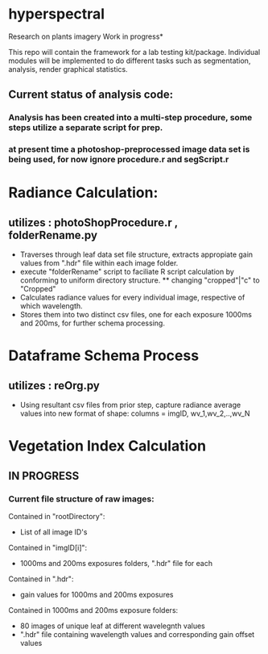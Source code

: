 # hyperspectral
Research on plants imagery
Work in progress*

This repo will contain the framework for a lab testing kit/package.
Individual modules will be implemented to do different tasks such as segmentation, analysis, render graphical statistics.
## Current status of analysis code:
### Analysis has been created into a multi-step procedure, some steps utilize a separate script for prep. 
### at present time a photoshop-preprocessed image data set is being used, for now ignore procedure.r and segScript.r
# Radiance Calculation: 
## utilizes : photoShopProcedure.r , folderRename.py
* Traverses through leaf data set file structure, extracts appropiate gain values from ".hdr" file within each image folder.
* execute "folderRename" script to faciliate R script calculation by conforming to uniform directory structure.
** changing "cropped"|"c" to "Cropped"
* Calculates radiance values for every individual image, respective of which wavelength.
* Stores them into two distinct csv files, one for each exposure 1000ms and 200ms, for further schema processing. 
# Dataframe Schema Process
## utilizes : reOrg.py
* Using resultant csv files from prior step, capture radiance average values into new format of shape:
 columns = imgID, wv_1,wv_2,..,wv_N
# Vegetation Index Calculation
## IN PROGRESS


### Current file structure of raw images:
Contained in "rootDirectory":
 *  List of all image ID's

Contained in "imgID[i]":
 * 1000ms and 200ms exposures folders, ".hdr" file for each

Contained in ".hdr":
 * gain values for 1000ms and 200ms exposures 

Contained in 1000ms and 200ms exposure folders:
 * 80 images of unique leaf at different wavelegnth values
 * ".hdr" file containing wavelength values and corresponding gain offset values
 
